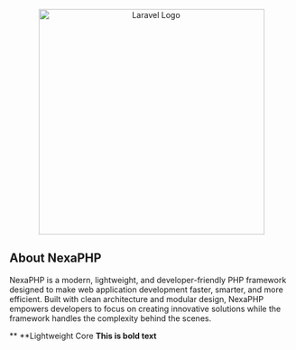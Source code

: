 <p align="center"><a href="https://laravel.com" target="_blank"><img src="https://avatars.githubusercontent.com/u/232864543?s=96&v=4" width="400" alt="Laravel Logo"></a></p>

## About NexaPHP

NexaPHP is a modern, lightweight, and developer-friendly PHP framework designed to make web application development faster, smarter, and more efficient. Built with clean architecture and modular design, NexaPHP empowers developers to focus on creating innovative solutions while the framework handles the complexity behind the scenes.

** **Lightweight Core
**This is bold text**
